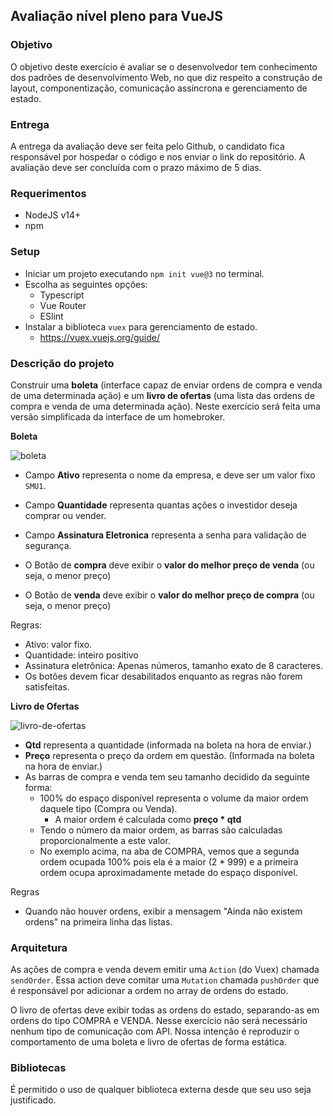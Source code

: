 ## Avaliação nível pleno para VueJS


### Objetivo
O objetivo deste exercício é avaliar se o desenvolvedor tem conhecimento dos padrões de desenvolvimento Web, no que diz respeito a construção de layout, componentização, comunicação assíncrona e gerenciamento de estado.

### Entrega
A entrega da avaliação deve ser feita pelo Github, o candidato fica responsável por hospedar o código e nos enviar o link do repositório. A avaliação deve ser concluída com o prazo máximo de 5 dias.

### Requerimentos
- NodeJS v14+
- npm

### Setup
- Iniciar um projeto executando `npm init vue@3` no terminal.
- Escolha as seguintes opções:
    - Typescript
    - Vue Router
    - ESlint
- Instalar a biblioteca `vuex` para gerenciamento de estado.
    - https://vuex.vuejs.org/guide/

### Descrição do projeto
Construir uma **boleta** (interface capaz de enviar ordens de compra e venda de uma determinada ação) e um **livro de ofertas** (uma lista das ordens de compra e venda de uma determinada ação). Neste exercício será feita uma versão simplificada da interface de um homebroker.

**Boleta**

![boleta](https://user-images.githubusercontent.com/59885322/201717761-7d636c5a-1595-402c-9d94-8fd5583b21e4.png)

- Campo **Ativo** representa o nome da empresa, e deve ser um valor fixo `SMU1`.
- Campo **Quantidade** representa quantas ações o investidor deseja comprar ou vender.
- Campo **Assinatura Eletronica** representa a senha para validação de segurança.

- O Botão de **compra** deve exibir o **valor do melhor preço de venda** (ou seja, o menor preço)
- O Botão de **venda** deve exibir o **valor do melhor preço de compra** (ou seja, o menor preço)

Regras:
- Ativo: valor fixo.
- Quantidade: inteiro positivo
- Assinatura eletrônica: Apenas números, tamanho exato de 8 caracteres.
- Os botões devem ficar desabilitados enquanto as regras não forem satisfeitas.

**Livro de Ofertas**

![livro-de-ofertas](https://user-images.githubusercontent.com/59885322/201721568-3cb025e8-4805-4183-98cc-a18c39fa6ce4.png)

- **Qtd** representa a quantidade (informada na boleta na hora de enviar.)
- **Preço** representa o preço da ordem em questão. (Informada na boleta na hora de enviar.)
- As barras de compra e venda tem seu tamanho decidido da seguinte forma:
    - 100% do espaço disponível representa o volume da maior ordem daquele tipo (Compra ou Venda).
        - A maior ordem é calculada como **preço * qtd**
    - Tendo o número da maior ordem, as barras são calculadas proporcionalmente a este valor.
    - No exemplo acima, na aba de COMPRA, vemos que a segunda ordem ocupada 100% pois ela é a maior (2 * 999) e a primeira ordem ocupa aproximadamente metade do espaço disponível.
    
Regras
- Quando não houver ordens, exibir a mensagem "Ainda não existem ordens" na primeira linha das listas.

### Arquitetura
As ações de compra e venda devem emitir uma `Action` (do Vuex) chamada `sendOrder`. Essa action deve comitar uma `Mutation` chamada `pushOrder` que é responsável por adicionar a ordem no array de ordens do estado.

O livro de ofertas deve exibir todas as ordens do estado, separando-as em ordens do tipo COMPRA e VENDA.
Nesse exercício não será necessário nenhum tipo de comunicação com API. Nossa intenção é reproduzir o comportamento de uma boleta e livro de ofertas de forma estática.

### Bibliotecas
É permitido o uso de qualquer biblioteca externa desde que seu uso seja justificado.
